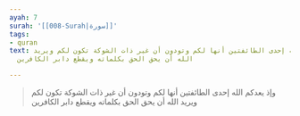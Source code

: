 ```yaml
---
ayah: 7
surah: '[[008-Surah|سورة]]'
tags:
- quran
text: وإذ يعدكم الله إحدى الطائفتين أنها لكم وتودون أن غير ذات الشوكة تكون لكم ويريد
  الله أن يحق الحق بكلماته ويقطع دابر الكافرين

---
```

> وإذ يعدكم الله إحدى الطائفتين أنها لكم وتودون أن غير ذات الشوكة تكون لكم ويريد الله أن يحق الحق بكلماته ويقطع دابر الكافرين
